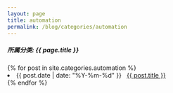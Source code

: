 ```yaml
---
layout: page
title: automation
permalink: /blog/categories/automation
---
```


<h5> 所属分类: {{ page.title }} </h5>

<div class="card">
{% for post in site.categories.automation %}
 <li class="category-posts"><span>{{ post.date | date: "%Y-%m-%d" }}</span> &nbsp; <a href="{{ post.url }}">{{ post.title }}</a></li>
{% endfor %}
</div>
